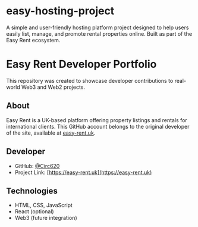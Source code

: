 # easy-hosting-project
A simple and user-friendly hosting platform project designed to help users easily list, manage, and promote rental properties online. Built as part of the Easy Rent ecosystem.
# Easy Rent Developer Portfolio

This repository was created to showcase developer contributions to real-world Web3 and Web2 projects.

## About

Easy Rent is a UK-based platform offering property listings and rentals for international clients. This GitHub account belongs to the original developer of the site, available at [easy-rent.uk](https://easy-rent.uk).

## Developer

- GitHub: [@Circ620](https://github.com/Circ620)
- Project Link: [https://easy-rent.uk](https://easy-rent.uk)

## Technologies

- HTML, CSS, JavaScript
- React (optional)
- Web3 (future integration)
